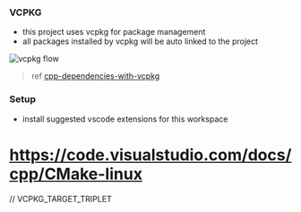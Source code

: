 ### VCPKG

- this project uses vcpkg for package management
- all packages installed by vcpkg will be auto linked to the project

![vcpkg flow](https://decovar.dev/blog/2022/10/30/cpp-dependencies-with-vcpkg/images/vcpkg-schema.png)

> ref [cpp-dependencies-with-vcpkg](https://decovar.dev/blog/2022/10/30/cpp-dependencies-with-vcpkg)

### Setup

- install suggested vscode extensions for this workspace

# https://code.visualstudio.com/docs/cpp/CMake-linux

// VCPKG_TARGET_TRIPLET
